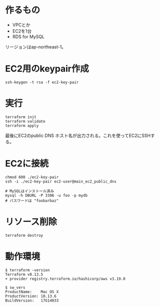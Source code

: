 # 作るもの
- VPCとか
- EC2を1台
- RDS for MySQL

リージョンはap-northeast-1。

# EC2用のkeypair作成
```shell
ssh-keygen -t rsa -f ec2-key-pair
```

# 実行
```shell
terraform init
terraform validate
terraform apply
```
最後にEC2のpublic DNS ホスト名が出力される。これを使ってEC2にSSHする。

# EC2に接続
```shell
chmod 600 ./ec2-key-pair
ssh -i ./ec2-key-pair ec2-user@main_ec2_public_dns

# MySQLはインストール済み
mysql -h DBURL -P 3306 -u foo -p mydb
# パスワードは "foobarbaz"
```

# リソース削除
```shell
terraform destroy
```

# 動作環境
```shell
$ terraform -version
Terraform v0.13.5
+ provider registry.terraform.io/hashicorp/aws v3.19.0

$ sw_vers
ProductName:    Mac OS X
ProductVersion: 10.13.6
BuildVersion:   17G14033
```
